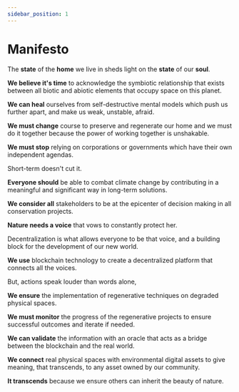 ```yaml
---
sidebar_position: 1
---
```


# Manifesto

The **state** of the **home** we live in sheds light on the **state** of our **soul**.

**We believe it&#39;s time** to acknowledge the symbiotic relationship that exists between all biotic and abiotic elements that occupy space on this planet.

**We can heal** ourselves from self-destructive mental models which push us further apart, and make us weak, unstable, afraid.

**We must change** course to preserve and regenerate our home and we must do it together because the power of working together is unshakable.

**We must stop** relying on corporations or governments which have their own independent agendas.

Short-term doesn&#39;t cut it.

**Everyone should** be able to combat climate change by contributing in a meaningful and significant way in long-term solutions.

**We consider all** stakeholders to be at the epicenter of decision making in all conservation projects.

**Nature needs a voice** that vows to constantly protect her.

Decentralization is what allows everyone to be that voice, and a building block for the development of our new world.

**We use** blockchain technology to create a decentralized platform that connects all the voices.

But, actions speak louder than words alone,

**We ensure** the implementation of regenerative techniques on degraded physical spaces.

**We must monitor** the progress of the regenerative projects to ensure successful outcomes and iterate if needed.

**We can validate** the information with an oracle that acts as a bridge between the blockchain and the real world.

**We connect** real physical spaces with environmental digital assets to give meaning, that transcends, to any asset owned by our community.

**It transcends** because we ensure others can inherit the beauty of nature.
